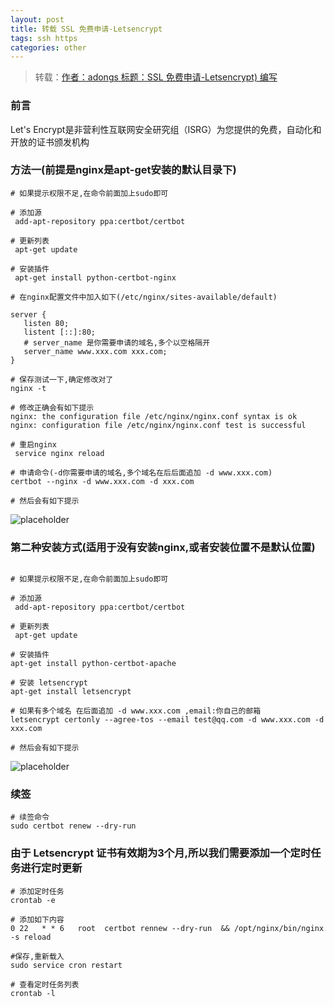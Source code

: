 ```yaml
---
layout: post
title: 转载 SSL 免费申请-Letsencrypt
tags: ssh https
categories: other
---
```


> 转载：[作者：adongs 标题：SSL 免费申请-Letsencrypt) 编写](https://adongs.com/articles/2019/08/12/1565606243689.html)


### 前言
Let's Encrypt是非营利性互联网安全研究组（ISRG）为您提供的免费，自动化和开放的证书颁发机构

### 方法一(前提是nginx是apt-get安装的默认目录下)

```shell
# 如果提示权限不足,在命令前面加上sudo即可

# 添加源
 add-apt-repository ppa:certbot/certbot

# 更新列表
 apt-get update

# 安装插件
 apt-get install python-certbot-nginx

# 在nginx配置文件中加入如下(/etc/nginx/sites-available/default)

server {
   listen 80;
   listent [::]:80;
   # server_name 是你需要申请的域名,多个以空格隔开
   server_name www.xxx.com xxx.com;
}

# 保存测试一下,确定修改对了
nginx -t

# 修改正确会有如下提示
nginx: the configuration file /etc/nginx/nginx.conf syntax is ok
nginx: configuration file /etc/nginx/nginx.conf test is successful

# 重启nginx
 service nginx reload

# 申请命令(-d你需要申请的域名,多个域名在后后面追加 -d www.xxx.com)
certbot --nginx -d www.xxx.com -d xxx.com

# 然后会有如下提示
```
![placeholder](https://adongs.github.io/assets/img/blog/ssl/1.png "ssl申请")

### 第二种安装方式(适用于没有安装nginx,或者安装位置不是默认位置)

```shell

# 如果提示权限不足,在命令前面加上sudo即可

# 添加源
 add-apt-repository ppa:certbot/certbot

# 更新列表
 apt-get update

# 安装插件
apt-get install python-certbot-apache

# 安装 letsencrypt
apt-get install letsencrypt

# 如果有多个域名 在后面追加 -d www.xxx.com ,email:你自己的邮箱
letsencrypt certonly --agree-tos --email test@qq.com -d www.xxx.com -d xxx.com

# 然后会有如下提示
```
![placeholder](https://adongs.github.io/assets/img/blog/ssl/2.png "ssl申请")

### 续签
```shell
# 续签命令
sudo certbot renew --dry-run
```


### 由于 Letsencrypt 证书有效期为3个月,所以我们需要添加一个定时任务进行定时更新

```shell
# 添加定时任务
crontab -e

# 添加如下内容
0 22   * * 6   root  certbot rennew --dry-run  && /opt/nginx/bin/nginx -s reload

#保存,重新载入
sudo service cron restart  

# 查看定时任务列表
crontab -l
```
